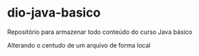 # dio-java-basico
Repositório para armazenar todo conteúdo do curso Java básico

Alterando o centudo de um arquivo de forma local

